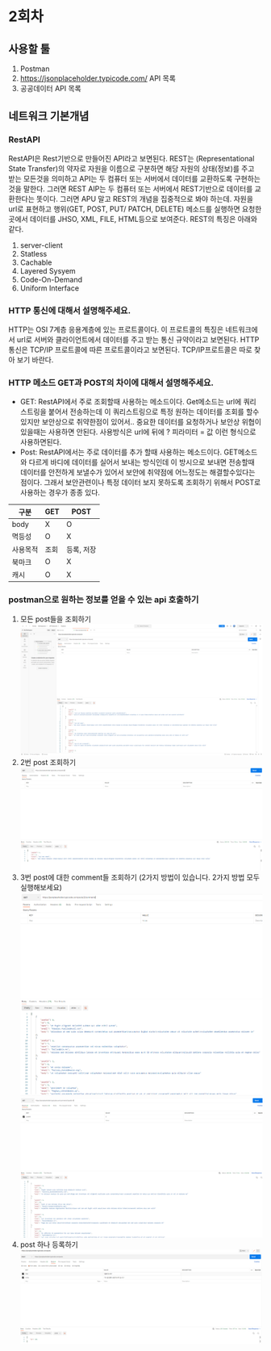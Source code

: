 # 2회차

## 사용할 툴
1. Postman
2. https://jsonplaceholder.typicode.com/ API 목록
3. 공공데이터 API 목록

## 네트워크 기본개념
### RestAPI
 RestAPI은 Rest기반으로 만들어진 API라고 보면된다. REST는 (Representational State Transfer)의 약자로 자원을 이름으로 구분하면 해당 자원의 상태(정보)를 주고 받는 모든것을 의미하고 API는 두 컴퓨터 또는 서버에서 데이터를 교환하도록 구현하는 것을 말한다. 그러면 REST AIP는 두 컴퓨터 또는 서버에서  REST기반으로 데이터를 교환한다는 똣이다. 그러면 APU 말고 REST의 개념을 집중적으로 봐야 하는데. 자원을 url로 표현하고 행위(GET, POST, PUT/ PATCH, DELETE) 메소드를 실행하면 요청한곳에서 데이터를 JHSO, XML, FILE, HTML등으로 보여준다. REST의 특징은 아래와 같다.
 1. server-client
 2. Statless
 3. Cachable
 4. Layered Sysyem
 5. Code-On-Demand
 6. Uniform Interface

### HTTP 통신에 대해서 설명해주세요.
HTTP는 OSI 7계층 응용계층에 있는 프로트콜이다. 이 프로트콜의 특징은 네트워크에서 url로 서버와 클라이언트에서 데이터를 주고 받는 통신 규약이라고 보면된다. HTTP통신은 TCP/IP 프로트콜에 따른 프로트콜이라고 보면된다. TCP/IP프로트콜은 따로 찾아 보기 바란다.

### HTTP 메소드 GET과 POST의 차이에 대해서 설명해주세요.
- GET: RestAPI에서 주로 조회할때 사용하는 메소드이다. Get메소드는 url에 쿼리스트링을 붙어서 전송하는데 이 쿼리스트링으로 특정 원하는 데이터를 조회를 할수 있지만 보안상으로 취약한점이 있어서.. 중요한 데이터를 요청하거나 보안상 위협이 있을때는 사용하면 안된다. 사용방식은 url에 뒤에 ? 피라미터 = 값 이런 형식으로 사용하면된다.
- Post: RestAPI에서는 주로 데이터를 추가 할때 사용하는 메소드이다. GET메소드와 다르게 바디에 데이터를 실어서 보내는 방식인데 이 방시으로 보내면 전송할때 데이터를 안전하게 보낼수가 있어서 보안에 취약점에 어느정도는 해결할수있다는 점이다. 그래서 보안관련이나 특정 데이터 보지 못하도록 조회하기 위해서 POST로 사용하는 경우가 종종 있다. 

|구분|GET|POST|
|-----|-----|-------|
|body| X | O |
|멱등성| O | X |
|사용목적|조회|등록, 저장|
|북마크|O|X|
|캐시|O|X|

### postman으로 원하는 정보를 얻을 수 있는 api 호출하기
1. 모든 post들을 조회하기
![모든 post](./image/모든%20post.png)
2. 2번 post 조회하기
![2번 post](./image/2번%20post.png)
3. 3번 post에 대한 comment들 조회하기 (2가지 방법이 있습니다. 2가지 방법 모두 실행해보세요)
![3번 post에 대한 comments들 조회1](./image/3번%20post에%20대한%20comments들%20조회1.png)
![3번 post에 대한 comments들 조회2](./image/3번%20post에%20대한%20comments들%20조회2.png)
4. post 하나 등록하기
![post 등록](./image/post%20등록.png)